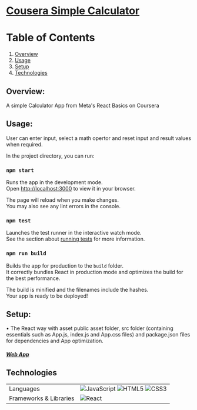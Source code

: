 <p align="center">
  <a href="#">
    <h1>Cousera Simple Calculator</h1>
  </a>
</p>

# Table of Contents
1. [Overview](#overview)
2. [Usage](#usage)
3. [Setup](#setup)
4. [Technologies](#technology)



## Overview: 
A simple Calculator App from Meta's React Basics on Coursera

## Usage:
<p>User can enter input, select a math opertor and reset input and result values when required.
</p>

In the project directory, you can run:

### `npm start`

Runs the app in the development mode.\
Open [http://localhost:3000](http://localhost:3000) to view it in your browser.

The page will reload when you make changes.\
You may also see any lint errors in the console.

### `npm test`

Launches the test runner in the interactive watch mode.\
See the section about [running tests](https://facebook.github.io/create-react-app/docs/running-tests) for more information.

### `npm run build`

Builds the app for production to the `build` folder.\
It correctly bundles React in production mode and optimizes the build for the best performance.

The build is minified and the filenames include the hashes.\
Your app is ready to be deployed!

## Setup:
<p>
    • The React way with asset public asset folder, src folder (containing essentials such as App.js, index.js and App.css files) and package.json files for dependencies and App optimization.
</p>    
 

<a href= "#"><h5>Web App</h5></a>


    
## Technologies <a name="technology"></a>
<table>
  <tr>
    <td>Languages</td>
    <td> <img alt="JavaScript" src="https://img.shields.io/badge/javascript%20-%23323330.svg?&style=for-the-badge&logo=javascript&logoColor=%23F7DF1E"/> <img alt="HTML5" src="https://img.shields.io/badge/html5%20-%23E34F26.svg?&style=for-the-badge&logo=html5&logoColor=white"/> <img alt="CSS3" src="https://img.shields.io/badge/css3%20-%231572B6.svg?&style=for-the-badge&logo=css3&logoColor=white"/></td>
  </tr>
  <tr>
    <td>Frameworks & Libraries</td>
    <td><img alt="React" src="https://img.shields.io/badge/react%20-%23323330.svg?&style=for-the-badge&logo=react&logoColor=%6495ed"/></td>
  </tr>
  <!-- <tr>
    <td>Hosting</td>
    <td><img alt="Heroku" src="https://img.shields.io/badge/heroku%20-%c9c3e6.svg?&style=for-the-badge&logo=heroku&logoColor=white"/>
    </td>
  </tr> -->
</table>
